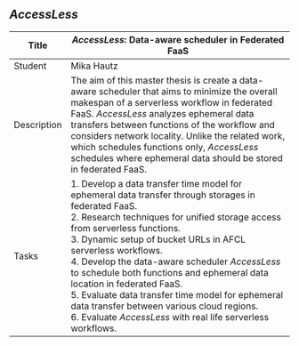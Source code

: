 ## *AccessLess*

| Title | ***AccessLess*: Data-aware scheduler in Federated FaaS** |
| ----- | ----- | 
| Student | Mika Hautz| 
| Description | The aim of this master thesis is create a data-aware scheduler that aims to minimize the overall makespan of a serverless workflow in federated FaaS. *AccessLess* analyzes ephemeral data transfers between functions of the workflow and considers network locality. Unlike the related work, which schedules functions only, *AccessLess* schedules where ephemeral data should be stored in federated FaaS.|
| Tasks | 1. Develop a data transfer time model for ephemeral data transfer through storages in federated FaaS. <br> 2. Research techniques for unified storage access from serverless functions.<br> 3. Dynamic setup of bucket URLs in AFCL serverless workflows.<br> 4. Develop the data-aware scheduler *AccessLess* to schedule both functions and ephemeral data location in federated FaaS. <br> 5. Evaluate data transfer time model for ephemeral data transfer between various cloud regions. <br> 6. Evaluate *AccessLess* with real life serverless workflows.|| 